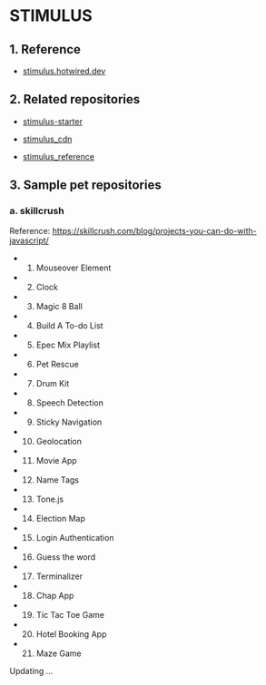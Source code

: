 # STIMULUS

## 1. Reference

- [stimulus.hotwired.dev](https://stimulus.hotwired.dev/)

## 2. Related repositories

- [stimulus-starter](https://github.com/thanhlt-1007/stimulus-starter)

- [stimulus_cdn](https://github.com/thanhlt-1007/stimulus_cdn)

- [stimulus_reference](https://github.com/thanhlt-1007/stimulus_reference)

## 3. Sample pet repositories

### a. skillcrush

Reference: https://skillcrush.com/blog/projects-you-can-do-with-javascript/
- 1. Mouseover Element
- 2. Clock
- 3. Magic 8 Ball
- 4. Build A To-do List
- 5. Epec Mix Playlist
- 6. Pet Rescue
- 7. Drum Kit
- 8. Speech Detection
- 9. Sticky Navigation
- 10. Geolocation
- 11. Movie App
- 12. Name Tags
- 13. Tone.js
- 14. Election Map
- 15. Login Authentication
- 16. Guess the word
- 17. Terminalizer
- 18. Chap App
- 19. Tic Tac Toe Game
- 20. Hotel Booking App
- 21. Maze Game

Updating ...